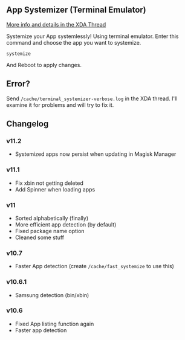 ## App Systemizer (Terminal Emulator)
[More info and details in the XDA Thread](https://forum.xda-developers.com/apps/magisk/module-terminal-app-systemizer-ui-t3585851)

 Systemize your App systemlessly!
 Using terminal emulator.
 Enter this command and choose the app you want to systemize.

	systemize
	
 And Reboot to apply changes.

## Error?
 Send `/cache/terminal_systemizer-verbose.log` in the XDA thread. I'll examine it for problems and will try to fix it.

## Changelog

### v11.2
* Systemized apps now persist when updating in Magisk Manager
### v11.1
* Fix xbin not getting deleted
* Add Spinner when loading apps
### v11
* Sorted alphabetically (finally)
* More efficient app detection (by default)
* Fixed package name option
* Cleaned some stuff
### v10.7
* Faster App detection (create `/cache/fast_systemize` to use this)
### v10.6.1
* Samsung detection (bin/xbin)
### v10.6
* Fixed App listing function again
* Faster app detection